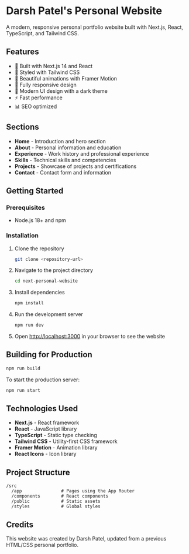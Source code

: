 # Darsh Patel's Personal Website

A modern, responsive personal portfolio website built with Next.js, React, TypeScript, and Tailwind CSS.

## Features

- 🚀 Built with Next.js 14 and React
- 💎 Styled with Tailwind CSS
- 🎨 Beautiful animations with Framer Motion
- 📱 Fully responsive design
- 🌙 Modern UI design with a dark theme
- ⚡ Fast performance
- 📊 SEO optimized

## Sections

- **Home** - Introduction and hero section
- **About** - Personal information and education
- **Experience** - Work history and professional experience
- **Skills** - Technical skills and competencies
- **Projects** - Showcase of projects and certifications
- **Contact** - Contact form and information

## Getting Started

### Prerequisites

- Node.js 18+ and npm

### Installation

1. Clone the repository
   ```bash
   git clone <repository-url>
   ```

2. Navigate to the project directory
   ```bash
   cd next-personal-website
   ```

3. Install dependencies
   ```bash
   npm install
   ```

4. Run the development server
   ```bash
   npm run dev
   ```

5. Open [http://localhost:3000](http://localhost:3000) in your browser to see the website

## Building for Production

```bash
npm run build
```

To start the production server:

```bash
npm run start
```

## Technologies Used

- **Next.js** - React framework
- **React** - JavaScript library
- **TypeScript** - Static type checking
- **Tailwind CSS** - Utility-first CSS framework
- **Framer Motion** - Animation library
- **React Icons** - Icon library

## Project Structure

```
/src
  /app               # Pages using the App Router
  /components        # React components
  /public            # Static assets
  /styles            # Global styles
```

## Credits

This website was created by Darsh Patel, updated from a previous HTML/CSS personal portfolio.